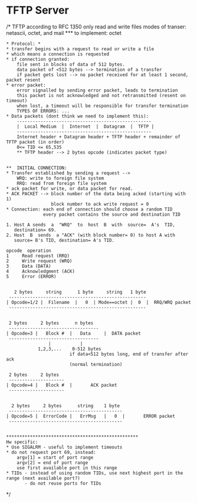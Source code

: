 # TFTP Server

/*	TFTP according to RFC 1350
	only read and write files
	modes of transer: netascii, octet, and mail
	*** to implement: octet
	
	* Protocol: *
	* transfer begins with a request to read or write a file
	* which means a connection is requested
	* if connection granted:
		file sent in blocks of data of 512 bytes.
		data packet of <512 bytes --> termination of a transfer
		if packet gets lost --> no packet received for at least 1 second, packet resent
	* error packet:
		error signalled by sending error packet, leads to termination
		this packet is not acknowledged and not retransmitted (resent on timeout)
		when lost, a timeout will be responsible for transfer termination
		TYPES OF ERRORS: ...
	* Data packets (dont think we need to implement this):
		---------------------------------------------------
		|  Local Medium  |  Internet  |  Datagram  |  TFTP |
		---------------------------------------------------
		Internet header + Datagram header + TFTP header + remainder of TFTP packet (in order)
		0<= TID <= 65,535
		** TFTP header --> 2 bytes opcode (indicates packet type)
		
	
	** 	INITIAL CONNECTION:
	* Transfer established by sending a request -->
		WRQ: write to foreign file system
		RRQ: read from foreign file system
	* ack packet for write, or data packet for read.
	* ACK PACKET --> block number of the data being acked (starting with 1)
					 block number to ack write request = 0
	* Connection: each end of connection should choose a random TID
				  every packet contains the source and destination TID
	
	1. Host A sends  a  "WRQ"  to  host  B  with  source=  A's  TID,
	   destination= 69.
	2. Host  B  sends  a "ACK" (with block number= 0) to host A with
	   source= B's TID, destination= A's TID.
	   
	opcode  operation
	1     Read request (RRQ)
	2     Write request (WRQ)
	3     Data (DATA)
	4     Acknowledgment (ACK)
	5     Error (ERROR)
	
	
	   2 bytes     string      1 byte     string   1 byte
	 ----------------------------------------------------
	| Opcode=1/2 |  Filename  |   0  | Mode==octet |  0  |	RRQ/WRQ packet
	 ----------------------------------------------------
					
					
	 2 bytes     2 bytes      n bytes
	 ----------------------------------
	| Opcode=3 |   Block #  |   Data     |	DATA packet
	 ----------------------------------
					|			|
				1,2,3,...	 0-512 bytes
							if data<512 bytes long, end of transfer after ack
							(normal termination)
				
	 2 bytes     2 bytes
	 ---------------------
	| Opcode=4 |   Block #  |		ACK packet
	 ---------------------
		
	
	  2 bytes     2 bytes      string    1 byte
	 -------------------------------------------
	| Opcode=5 |  ErrorCode |   ErrMsg   |   0  |		ERROR packet
	 -------------------------------------------
	 
	 
	**************************************************
	Hw specific:
	* Use SIGALRM - useful to implement timeouts
	* do not request port 69, instead:
		argv[1] = start of port range
		argv[2] = end of port range
		use first available port in this range
	* TIDs - instead of using random TIDs, use next highest port in the range (next available port?)
		   - do not reuse ports for TIDs
*/
